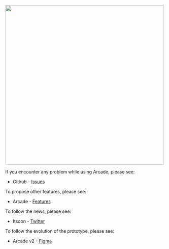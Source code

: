 <a href="https://www.arcade-project.ml/"><img src="https://raw.githubusercontent.com/Itsoon-xyz/ARCADE/main/assets/img/arcade.svg" alt="" width="500px"></a>


If you encounter any problem while using Arcade, please see:
- Github - [Issues](https://github.com/Itsoon-xyz/ARCADE/issues)

To propose other features, please see:
- Arcade - [Features](https://www.arcade-project.ml//features.html)

To follow the news, please see:
- Itsoon - [Twitter](https://twitter.com/itsoon_xyz)

To follow the evolution of the prototype, please see:
- Arcade v2 - [Figma](https://www.figma.com/file/Rqh1uc6KawOI6Zo1ungAM0/ARCADE-v2?node-id=0%3A1&t=fOVIeF9EY4hoakGO-1)
